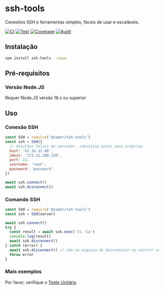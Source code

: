 # ssh-tools

Conexões SSH e ferramentas simples, fáceis de usar e escaláveis.

[![CI](https://github.com/sumor-cloud/ssh-tools/actions/workflows/ci.yml/badge.svg)](https://github.com/sumor-cloud/ssh-tools/actions/workflows/ci.yml)
[![Test](https://github.com/sumor-cloud/ssh-tools/actions/workflows/ut.yml/badge.svg)](https://github.com/sumor-cloud/ssh-tools/actions/workflows/ut.yml)
[![Coverage](https://github.com/sumor-cloud/ssh-tools/actions/workflows/coverage.yml/badge.svg)](https://github.com/sumor-cloud/ssh-tools/actions/workflows/coverage.yml)
[![Audit](https://github.com/sumor-cloud/ssh-tools/actions/workflows/audit.yml/badge.svg)](https://github.com/sumor-cloud/ssh-tools/actions/workflows/audit.yml)

## Instalação

```bash
npm install ssh-tools --save
```

## Pré-requisitos

### Versão Node.JS

Requer Node.JS versão 18.x ou superior

## Uso

### Conexão SSH

```javascript
const SSH = require('@sumor/ssh-tools')
const ssh = SSH({
  // detalhes falsos do servidor, substitua pelos seus próprios
  host: '62.16.12.88',
  iHost: '172.11.200.330',
  port: 22,
  username: 'root',
  password: 'password'
})

await ssh.connect()
await ssh.disconnect()
```

### Comando SSH

```javascript
const SSH = require('@sumor/ssh-tools')
const ssh = SSH(server)

await ssh.connect()
try {
  const result = await ssh.exec('ls -la')
  console.log(result)
  await ssh.disconnect()
} catch (error) {
  await ssh.disconnect() // não se esqueça de desconectar se ocorrer um erro
  throw error
}
```

### Mais exemplos

Por favor, verifique o [Teste Unitário](https://github.com/sumor-cloud/ssh-tools/tree/main/test)
